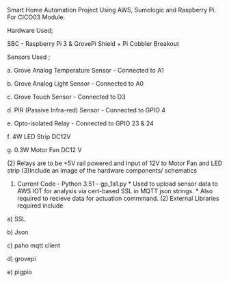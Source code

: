 Smart Home Automation Project Using AWS, Sumologic and Raspberry Pi. For CICO03 Module.

Hardware Used;

SBC - Raspberry Pi 3 & GrovePi Shield + Pi Cobbler Breakout 

Sensors Used ;

a.  Grove Analog Temperature Sensor - Connected to A1 

b. 	Grove Analog Light Sensor - Connected to A0 
 
c.	Grove Touch Sensor - Connected to D3 

d.	PIR (Passive Infra-red) Sensor - Connected to GPIO 4 

e.	Opto-isolated Relay - Connected to GPIO 23 & 24 

f.	4W LED Strip DC12V 

g.	0.3W Motor Fan DC12 V 



(2) Relays are to be +5V rail powered and Input of 12V to Motor Fan and LED strip (3)Include an image of the hardware components/ schematics
1.	Current Code - Python 3.51 - gp_1a1.py * Used to upload sensor data to AWS IOT for analysis via cert-based SSL in MQTT json strings. * Also required to recieve data for actuation commmand.
(2) External Libraries required include 

a) SSL 

b) Json 

c) paho mqtt client 

d) grovepi 

e) pigpio

